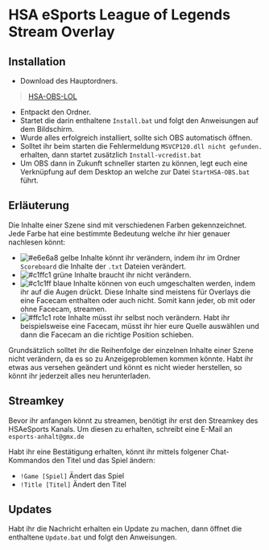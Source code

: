 # HSA eSports League of Legends Stream Overlay
## Installation
* Download des Hauptordners.
>[HSA-OBS-LOL](Install/HSA-OBS-LOL)
* Entpackt den Ordner.
* Startet die darin enthaltene `Install.bat` und folgt den Anweisungen auf dem Bildschirm.
* Wurde alles erfolgreich installiert, sollte sich OBS automatisch öffnen.
* Solltet ihr beim starten die Fehlermeldung `MSVCP120.dll nicht gefunden.` erhalten, dann startet zusätzlich `Install-vcredist.bat`
* Um OBS dann in Zukunft schneller starten zu können, legt euch eine Verknüpfung auf dem Desktop an welche zur Datei `StartHSA-OBS.bat` führt.


## Erläuterung
Die Inhalte einer Szene sind mit verschiedenen Farben gekennzeichnet. Jede Farbe hat eine bestimmte Bedeutung welche ihr hier genauer nachlesen könnt:

* ![#e6e6a8](https://placehold.it/60x15/e6e6a8/000000?text=+) gelbe Inhalte könnt ihr verändern, indem ihr im Ordner `Scoreboard` die Inhalte der `.txt` Dateien verändert.
* ![#c1ffc1](https://placehold.it/60x15/c1ffc1/000000?text=+) grüne Inhalte braucht ihr nicht verändern.
* ![#c1c1ff](https://placehold.it/60x15/c1c1ff/000000?text=+) blaue Inhalte können von euch umgeschalten werden, indem ihr auf die Augen drückt. Diese Inhalte sind meistens für Overlays die eine Facecam enthalten oder auch nicht. Somit kann jeder, ob mit oder ohne Facecam, streamen.
* ![#ffc1c1](https://placehold.it/60x15/ffc1c1/000000?text=+) rote Inhalte müsst ihr selbst noch verändern. Habt ihr beispielsweise eine Facecam, müsst ihr hier eure Quelle auswählen und dann die Facecam an die richtige Position schieben.

Grundsätzlich solltet ihr die Reihenfolge der einzelnen Inhalte einer Szene nicht verändern, da es so zu Anzeigeproblemen kommen könnte. Habt ihr etwas aus versehen geändert und könnt es nicht wieder herstellen, so könnt ihr jederzeit alles neu herunterladen.


## Streamkey
Bevor ihr anfangen könnt zu streamen, benötigt ihr erst den Streamkey des HSAeSports Kanals. Um diesen zu erhalten, schreibt eine E-Mail an `esports-anhalt@gmx.de`

Habt ihr eine Bestätigung erhalten, könnt ihr mittels folgener Chat-Kommandos den Titel und das Spiel ändern:
* `!Game [Spiel]` Ändert das Spiel
* `!Title [Titel]` Ändert den Titel


## Updates
Habt ihr die Nachricht erhalten ein Update zu machen, dann öffnet die enthaltene `Update.bat` und folgt den Anweisungen.
